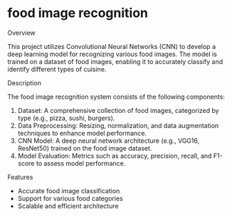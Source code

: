 # food image recognition


Overview

This project utilizes Convolutional Neural Networks (CNN) to develop a deep learning model for recognizing various food images. The model is trained on a dataset of food images, enabling it to accurately classify and identify different types of cuisine.

Description

The food image recognition system consists of the following components:

1. Dataset: A comprehensive collection of food images, categorized by type (e.g., pizza, sushi, burgers).
2. Data Preprocessing: Resizing, normalization, and data augmentation techniques to enhance model performance.
3. CNN Model: A deep neural network architecture (e.g., VGG16, ResNet50) trained on the food image dataset.
4. Model Evaluation: Metrics such as accuracy, precision, recall, and F1-score to assess model performance.

Features

- Accurate food image classification
- Support for various food categories
- Scalable and efficient architecture

